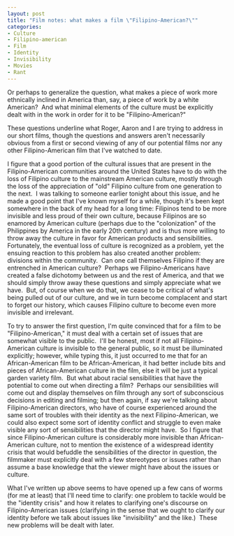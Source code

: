 ```yaml
--- 
layout: post
title: "Film notes: what makes a film \"Filipino-American?\""
categories:
- Culture
- Filipino-american
- Film
- Identity
- Invisibility
- Movies
- Rant
---
```

<p>Or perhaps to generalize the question, what makes a piece of work more ethnically inclined in America than, say, a piece of work by a white American?&#160; And what minimal elements of the culture must be explicitly dealt with in the work in order for it to be &quot;Filipino-American?&quot;</p>  <p>These questions underline what Roger, Aaron and I are trying to address in our short films, though the questions and answers aren't necessarily obvious from a first or second viewing of any of our potential films nor any other Filipino-American film that I've watched to date.</p>  <p>I figure that a good portion of the cultural issues that are present in the Filipino-American communities around the United States have to do with the loss of Filipino culture to the mainstream American culture, mostly through the loss of the appreciation of &quot;old&quot; Filipino culture from one generation to the next.&#160; I was talking to someone earlier tonight about this issue, and he made a good point that I've known myself for a while, though it's been kept somewhere in the back of my head for a long time: Filipinos tend to be more invisible and less proud of their own culture, because Filipinos are so enamored by American culture (perhaps due to the &quot;colonization&quot; of the Philippines by America in the early 20th century) and is thus more willing to throw away the culture in favor for American products and sensibilities.&#160; Fortunately, the eventual loss of culture is recognized as a problem, yet the ensuing reaction to this problem has also created another problem: divisions within the community.&#160; Can one call themselves Filipino if they are entrenched in American culture?&#160; Perhaps we Filipino-Americans have created a false dichotomy between us and the rest of America, and that we should simply throw away these questions and simply appreciate what we have.&#160; But, of course when we do that, we cease to be critical of what's being pulled out of our culture, and we in turn become complacent and start to forget our history, which causes Filipino culture to become even more invisible and irrelevant.</p>  <p>To try to answer the first question, I'm quite convinced that for a film to be &quot;Filipino-American,&quot; it must deal with a certain set of issues that are somewhat visible to the public.&#160; I'll be honest, most if not all Filipino-American culture is invisible to the general public, so it must be illuminated explicitly; however, while typing this, it just occurred to me that for an African-American film to be African-American, it had better include bits and pieces of African-American culture in the film, else it will be just a typical garden variety film.&#160; But what about racial sensibilities that have the potential to come out when directing a film?&#160; Perhaps our sensibilities will come out and display themselves on film through any sort of subconscious decisions in editing and filming; but then again, if say we're talking about Filipino-American directors, who have of course experienced around the same sort of troubles with their identity as the next Filipino-American, we could also expect some sort of identity conflict and struggle to even make visible any sort of sensibilities that the director might have.&#160; So I figure that since Filipino-American culture is considerably more invisible than African-American culture, not to mention the existence of a widespread identity crisis that would befuddle the sensibilities of the director in question, the filmmaker must explicitly deal with a few stereotypes or issues rather than assume a base knowledge that the viewer might have about the issues or culture.</p>  <p>What I've written up above seems to have opened up a few cans of worms (for me at least) that I'll need time to clarify: one problem to tackle would be the &quot;identity crisis&quot; and how it relates to clarifying one's discourse on Filipino-American issues (clarifying in the sense that we ought to clarify our identity before we talk about issues like &quot;invisibility&quot; and the like.)&#160; These new problems will be dealt with later.</p>
